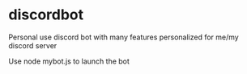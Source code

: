 # discordbot

Personal use discord bot with many features personalized for me/my discord server

Use node mybot.js to launch the bot
